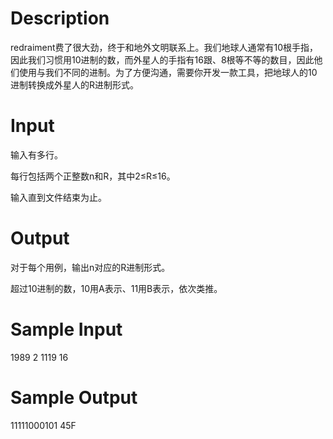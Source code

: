 # Description

redraiment费了很大劲，终于和地外文明联系上。我们地球人通常有10根手指，因此我们习惯用10进制的数，而外星人的手指有16跟、8根等不等的数目，因此他们使用与我们不同的进制。为了方便沟通，需要你开发一款工具，把地球人的10进制转换成外星人的R进制形式。

# Input

输入有多行。

每行包括两个正整数n和R，其中2≤R≤16。

输入直到文件结束为止。

# Output

对于每个用例，输出n对应的R进制形式。

超过10进制的数，10用A表示、11用B表示，依次类推。

# Sample Input

1989 2
1119 16

# Sample Output

11111000101
45F
